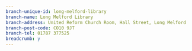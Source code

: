 ```yaml
---
branch-unique-id: long-melford-library
branch-name: Long Melford Library
branch-address: United Reform Church Room, Hall Street, Long Melford
branch-post-code: CO10 9JT
branch-tel: 01787 377525
breadcrumb: y
---
```

